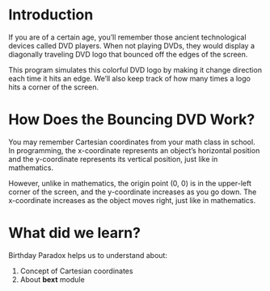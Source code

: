 # Introduction
If you are of a certain age, you’ll remember those ancient technological devices called DVD players. When not playing DVDs, they would display a diagonally traveling DVD logo that bounced off the edges of the screen.  

This program simulates this colorful DVD logo by making it change direction each time it hits an edge. We’ll also keep track of how many times a logo hits a corner of the screen.

# How Does the Bouncing DVD Work?
You may remember Cartesian coordinates from your math class in school. In programming, the x-coordinate represents an object’s horizontal position and the y-coordinate represents its vertical position, just like in mathematics. 

However, unlike in mathematics, the origin point (0, 0) is in the upper-left corner of the screen, and the y-coordinate increases as you go down. The x-coordinate increases as the object moves right, just like in mathematics. 

# What did we learn?
Birthday Paradox helps us to understand about:

1. Concept of Cartesian coordinates
2. About **bext** module
